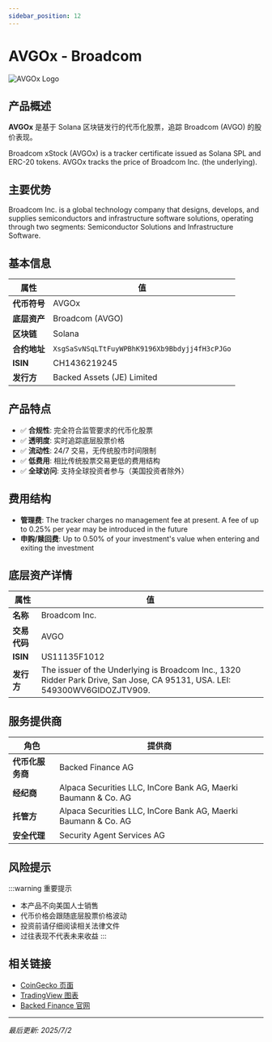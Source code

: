 ```yaml
---
sidebar_position: 12
---
```


# AVGOx - Broadcom

![AVGOx Logo](/img/tokens/AVGOx.svg)

## 产品概述

**AVGOx** 是基于 Solana 区块链发行的代币化股票，追踪 Broadcom (AVGO) 的股价表现。

Broadcom xStock (AVGOx) is a tracker certificate issued as Solana SPL and ERC-20 tokens. AVGOx tracks the price of Broadcom Inc. (the underlying).

## 主要优势

Broadcom Inc. is a global technology company that designs, develops, and supplies semiconductors and infrastructure software solutions, operating through two segments: Semiconductor Solutions and Infrastructure Software.


## 基本信息

| 属性 | 值 |
|------|----|
| **代币符号** | AVGOx |
| **底层资产** | Broadcom (AVGO) |
| **区块链** | Solana |
| **合约地址** | `XsgSaSvNSqLTtFuyWPBhK9196Xb9Bbdyjj4fH3cPJGo` |
| **ISIN** | CH1436219245 |
| **发行方** | Backed Assets (JE) Limited |

## 产品特点

- ✅ **合规性**: 完全符合监管要求的代币化股票
- ✅ **透明度**: 实时追踪底层股票价格
- ✅ **流动性**: 24/7 交易，无传统股市时间限制
- ✅ **低费用**: 相比传统股票交易更低的费用结构
- ✅ **全球访问**: 支持全球投资者参与（美国投资者除外）

## 费用结构

- **管理费**: The tracker charges no management fee at present. A fee of up to 0.25% per year may be introduced in the future
- **申购/赎回费**: Up to 0.50% of your investment's value when entering and exiting the investment

## 底层资产详情

| 属性 | 值 |
|------|----|
| **名称** | Broadcom Inc. |
| **交易代码** | AVGO |
| **ISIN** | US11135F1012 |
| **发行方** | The issuer of the Underlying is Broadcom Inc., 1320 Ridder Park Drive, San Jose, CA 95131, USA. LEI: 549300WV6GIDOZJTV909. |

## 服务提供商

| 角色 | 提供商 |
|------|----|
| **代币化服务商** | Backed Finance AG |
| **经纪商** | Alpaca Securities LLC, InCore Bank AG, Maerki Baumann & Co. AG |
| **托管方** | Alpaca Securities LLC, InCore Bank AG, Maerki Baumann & Co. AG |
| **安全代理** | Security Agent Services AG |

## 风险提示

:::warning 重要提示
- 本产品不向美国人士销售
- 代币价格会跟随底层股票价格波动
- 投资前请仔细阅读相关法律文件
- 过往表现不代表未来收益
:::

## 相关链接

- [CoinGecko 页面](https://www.coingecko.com/)
- [TradingView 图表](https://www.tradingview.com/)
- [Backed Finance 官网](https://backed.fi/)

---

*最后更新: 2025/7/2*
